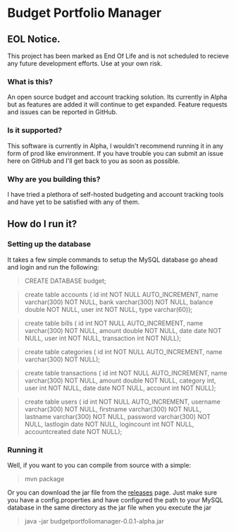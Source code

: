 # Budget Portfolio Manager


## EOL Notice.
This project has been marked as End Of Life and is not scheduled to recieve any future development efforts. Use at your own risk.

### What is this?
An open source budget and account tracking solution. Its currently in Alpha but as features are added it will continue to get expanded. Feature requests and issues can be reported in GitHub.

### Is it supported?
This software is currently in Alpha, I wouldn't recommend running it in any form of prod like environment. If you have trouble you can submit an issue here on GitHub and I'll get back to you as soon as possible.

### Why are you building this?
I have tried a plethora of self-hosted budgeting and account tracking tools and have yet to be satisfied with any of them.


## How do I run it?

### Setting up the database
It takes a few simple commands to setup the MySQL database go ahead and login and run the following:


> CREATE DATABASE budget;


> create table accounts ( id int NOT NULL AUTO_INCREMENT, name varchar(300) NOT NULL, bank varchar(300) NOT NULL, balance double NOT NULL, user int NOT NULL, type varchar(60));


> create table bills ( id int NOT NULL AUTO_INCREMENT, name varchar(300) NOT NULL, amount double NOT NULL, date date NOT NULL, user int NOT NULL, transaction int NOT NULL);


> create table categories ( id int NOT NULL AUTO_INCREMENT, name varchar(300) NOT NULL);


> create table transactions ( id int NOT NULL AUTO_INCREMENT, name varchar(300) NOT NULL, amount double NOT NULL, category int, user int NOT NULL, date date NOT NULL, account int NOT NULL);


> create table users ( id int NOT NULL AUTO_INCREMENT, username varchar(300) NOT NULL, firstname varchar(300) NOT NULL, lastname varchar(300) NOT NULL, password varchar(300) NOT NULL, lastlogin date NOT NULL, logincount int NOT NULL, accountcreated date NOT NULL);

### Running it
Well, if you want to you can compile from source with a simple:
> mvn package

Or you can download the jar file from the [releases](https://github.com/jw6jw6jw6/budget-portfolio-manager/releases/) page. Just make sure you have a config.properties and have configured the path to your MySQL database in the same directory as the jar file when you execute the jar

> java -jar budgetportfoliomanager-0.0.1-alpha.jar
